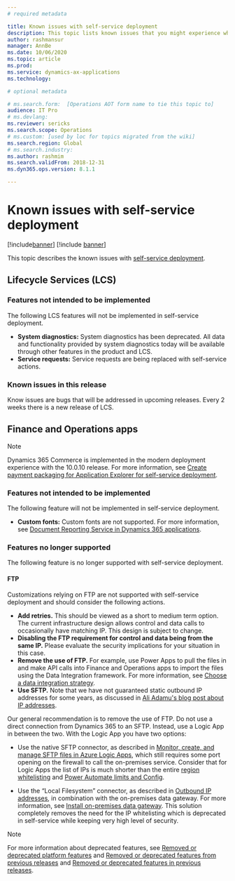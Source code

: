 ```yaml
---
# required metadata

title: Known issues with self-service deployment
description: This topic lists known issues that you might experience when using self-service deployment.
author: rashmansur
manager: AnnBe
ms.date: 10/06/2020
ms.topic: article
ms.prod: 
ms.service: dynamics-ax-applications
ms.technology: 

# optional metadata

# ms.search.form:  [Operations AOT form name to tie this topic to]
audience: IT Pro
# ms.devlang: 
ms.reviewer: sericks
ms.search.scope: Operations
# ms.custom: [used by loc for topics migrated from the wiki]
ms.search.region: Global 
# ms.search.industry: 
ms.author: rashmim
ms.search.validFrom: 2018-12-31
ms.dyn365.ops.version: 8.1.1

---
```


# Known issues with self-service deployment

[!include[banner](../includes/banner.md)]
[!include [banner](../includes/limited-availability.md)]

This topic describes the known issues with [self-service deployment](infrastructure-stack.md).

## Lifecycle Services (LCS)

### Features not intended to be implemented
The following LCS features will not be implemented in self-service deployment.

- **System diagnostics:** System diagnostics has been deprecated. All data and functionality provided by system diagnostics today will be available through other features in the product and LCS. 
 - **Service requests:**  Service requests are being replaced with self-service actions. 

### Known issues in this release
Know issues are bugs that will be addressed in upcoming releases. Every 2 weeks there is a new release of LCS.

## Finance and Operations apps 

> [!NOTE]
> Dynamics 365 Commerce is implemented in the modern deployment experience with the 10.0.10 release. For more information, see [Create payment packaging for Application Explorer for self-service deployment](../../../commerce/dev-itpro/payment-connector-package.md).

### Features not intended to be implemented
The following feature will not be implemented in self-service deployment.

- **Custom fonts:** Custom fonts are not supported. For more information, see [Document Reporting Service in Dynamics 365 applications](../analytics/reporting-experience-iias-environments.md).

### Features no longer supported
The following feature is no longer supported with self-service deployment.

#### FTP
Customizations relying on FTP are not supported with self-service deployment and should consider the following actions.

- **Add retries.** This should be viewed as a short to medium term option. The current infrastructure design allows control and data calls to occasionally have matching IP. This design is subject to change. 
- **Disabling the FTP requirement for control and data being from the same IP.** Please evaluate the security implications for your situation in this case.
- **Remove the use of FTP.** For example, use Power Apps to pull the files in and make API calls into Finance and Operations apps to import the files using the Data Integration framework. For more information, see [Choose a data integration strategy](../data-entities/integration-overview.md).
- **Use SFTP.** Note that we have not guaranteed static outbound IP addresses for some years, as discussed in [Ali Adamu's blog post about IP addresses](https://community.dynamics.com/ax/b/axinthefield/posts/dynamics-365-for-finance-and-operations-static-ip-addresses).

Our general recommendation is to remove the use of FTP. Do not use a direct connection from Dynamics 365 to an SFTP. Instead, use a Logic App in between the two. With the Logic App you have two options:

- Use the native SFTP connector, as described in [Monitor, create, and manage SFTP files in Azure Logic Apps](https://docs.microsoft.com/azure/connectors/connectors-create-api-sftp), which still requires some port opening on the firewall to call the on-premises service. Consider that for Logic Apps the list of IPs is much shorter than the entire [region whitelisting](https://docs.microsoft.com/en-us/azure/logic-apps/logic-apps-limits-and-config#outbound) and [Power Automate limits and Config](https://docs.microsoft.com/power-automate/limits-and-config#logic-apps).

- Use the “Local Filesystem” connector, as described in [Outbound IP addresses](https://docs.microsoft.com/azure/logic-apps/logic-apps-limits-and-config#outbound), in combination with the on-premises data gateway. For more information, see [Install on-premises data gateway](https://docs.microsoft.com/azure/logic-apps/logic-apps-gateway-install). This solution completely removes the need for the IP whitelisting which is deprecated in self-service while keeping very high level of security.


> [!NOTE]
> For more information about deprecated features, see [Removed or deprecated platform features](../get-started/removed-deprecated-features-platform-updates.md) and [Removed or deprecated features from previous releases](../migration-upgrade/deprecated-features.md) and [Removed or deprecated features in previous releases](../get-started/removed-deprecated-features-platform-updates.md).
